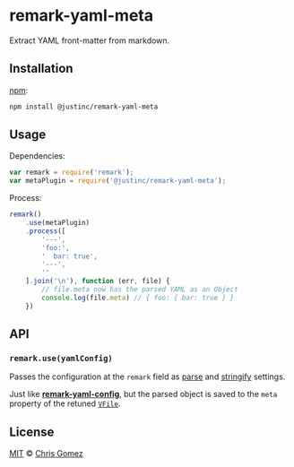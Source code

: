 # remark-yaml-meta

Extract YAML front-matter from markdown.

## Installation

[npm][]:

```bash
npm install @justinc/remark-yaml-meta
```

## Usage

Dependencies:

```javascript
var remark = require('remark');
var metaPlugin = require('@justinc/remark-yaml-meta');
```

Process:

```javascript
remark()
    .use(metaPlugin)
    .process([
        '---',
        'foo:',
        '  bar: true',
        '---',
        ''
    ].join('\n'), function (err, file) {
        // file.meta now has the parsed YAML as an Object
        console.log(file.meta) // { foo: { bar: true } }
    })
```

## API

### `remark.use(yamlConfig)`

Passes the configuration at the `remark` field as [parse][parse-settings]
and [stringify][stringify-settings] settings.

Just like [**remark-yaml-config**][remark-yaml-config], but the parsed object
is saved to the `meta` property of the retuned [`VFile`][unified-file].

## License

[MIT][license] © [Chris Gomez][author]

<!-- Definitions -->

[license]: LICENSE

[author]: http://akagomez.com

[npm]: https://docs.npmjs.com/cli/install

[parse-settings]: https://github.com/wooorm/remark/blob/master/packages/remark-parse/readme.md#options

[stringify-settings]: https://github.com/wooorm/remark/blob/master/packages/remark-stringify/readme.md#options

[remark-yaml-config]: https://github.com/wooorm/remark-yaml-config

[unified-file]: https://github.com/wooorm/unified#file
